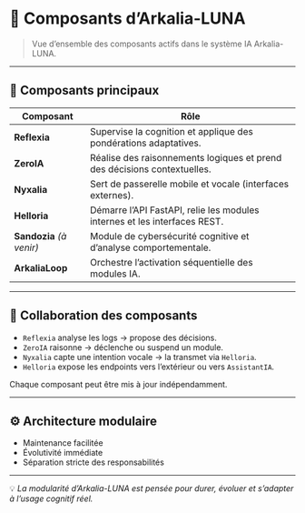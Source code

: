 # 🤖 Composants d’Arkalia-LUNA

> Vue d’ensemble des composants actifs dans le système IA Arkalia-LUNA.

---

## 🧠 Composants principaux

| Composant     | Rôle |
|---------------|------|
| **Reflexia**  | Supervise la cognition et applique des pondérations adaptatives. |
| **ZeroIA**    | Réalise des raisonnements logiques et prend des décisions contextuelles. |
| **Nyxalia**   | Sert de passerelle mobile et vocale (interfaces externes). |
| **Helloria**  | Démarre l’API FastAPI, relie les modules internes et les interfaces REST. |
| **Sandozia** *(à venir)* | Module de cybersécurité cognitive et d’analyse comportementale. |
| **ArkaliaLoop** | Orchestre l’activation séquentielle des modules IA. |

---

## 🔄 Collaboration des composants

- `Reflexia` analyse les logs → propose des décisions.
- `ZeroIA` raisonne → déclenche ou suspend un module.
- `Nyxalia` capte une intention vocale → la transmet via `Helloria`.
- `Helloria` expose les endpoints vers l’extérieur ou vers `AssistantIA`.

Chaque composant peut être mis à jour indépendamment.

---

## ⚙️ Architecture modulaire

- Maintenance facilitée
- Évolutivité immédiate
- Séparation stricte des responsabilités

---

💡 *La modularité d’Arkalia-LUNA est pensée pour durer, évoluer et s’adapter à l’usage cognitif réel.*
